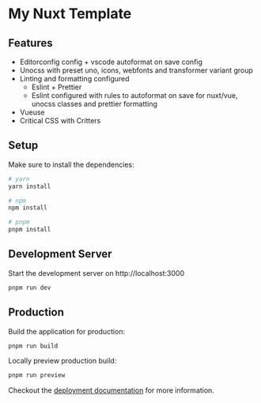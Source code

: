 # My Nuxt Template

## Features

* Editorconfig config + vscode autoformat on save config
* Unocss with preset uno, icons, webfonts and transformer variant group 
* Linting and formatting configured
	* Eslint + Prettier
	* Eslint configured with rules to autoformat on save for nuxt/vue, unocss classes and prettier formatting
* Vueuse
* Critical CSS with Critters

## Setup

Make sure to install the dependencies:

```bash
# yarn
yarn install

# npm
npm install

# pnpm
pnpm install
```

## Development Server

Start the development server on http://localhost:3000

```bash
pnpm run dev
```

## Production

Build the application for production:

```bash
pnpm run build
```

Locally preview production build:

```bash
pnpm run preview
```

Checkout the [deployment documentation](https://v3.nuxtjs.org/guide/deploy/presets) for more information.
